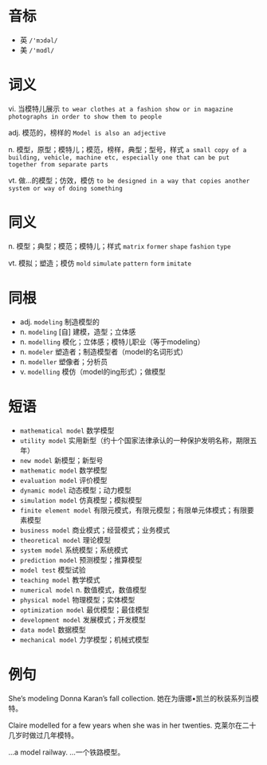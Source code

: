 # 音标

- 英 `/'mɔdəl/`
- 美 `/'mɑdl/`

# 词义

vi. 当模特儿展示
`to wear clothes at a fashion show or in magazine photographs in order to show them to people`

adj. 模范的，榜样的
`Model is also an adjective`

n. 模型，原型；模特儿；模范，榜样，典型；型号，样式
`a small copy of a building, vehicle, machine etc, especially one that can be put together from separate parts`

vt. 做…的模型；仿效，模仿
`to be designed in a way that copies another system or way of doing something`

# 同义

n. 模型；典型；模范；模特儿；样式
`matrix` `former` `shape` `fashion` `type`

vt. 模拟；塑造；模仿
`mold` `simulate` `pattern` `form` `imitate`

# 同根

- adj. `modeling` 制造模型的
- n. `modeling` [自] 建模，造型；立体感
- n. `modelling` 模化；立体感；模特儿职业（等于modeling）
- n. `modeler` 塑造者；制造模型者（model的名词形式）
- n. `modeller` 塑像者；分析员
- v. `modelling` 模仿（model的ing形式）；做模型

# 短语

- `mathematical model` 数学模型
- `utility model` 实用新型（约十个国家法律承认的一种保护发明名称，期限五年）
- `new model` 新模型；新型号
- `mathematic model` 数学模型
- `evaluation model` 评价模型
- `dynamic model` 动态模型；动力模型
- `simulation model` 仿真模型；模拟模型
- `finite element model` 有限元模式，有限元模型；有限单元体模式；有限要素模型
- `business model` 商业模式；经营模式；业务模式
- `theoretical model` 理论模型
- `system model` 系统模型；系统模式
- `prediction model` 预测模型；推算模型
- `model test` 模型试验
- `teaching model` 教学模式
- `numerical model` n. 数值模式，数值模型
- `physical model` 物理模型；实体模型
- `optimization model` 最优模型；最佳模型
- `development model` 发展模式；开发模型
- `data model` 数据模型
- `mechanical model` 力学模型；机械式模型

# 例句

She’s modeling Donna Karan’s fall collection.
她在为唐娜•凯兰的秋装系列当模特。

Claire modelled for a few years when she was in her twenties.
克莱尔在二十几岁时做过几年模特。

...a model railway.
…一个铁路模型。


